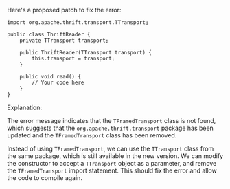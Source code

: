 Here's a proposed patch to fix the error:
```
import org.apache.thrift.transport.TTransport;

public class ThriftReader {
    private TTransport transport;

    public ThriftReader(TTransport transport) {
        this.transport = transport;
    }

    public void read() {
        // Your code here
    }
}
```
Explanation:

The error message indicates that the `TFramedTransport` class is not found, which suggests that the `org.apache.thrift.transport` package has been updated and the `TFramedTransport` class has been removed.

Instead of using `TFramedTransport`, we can use the `TTransport` class from the same package, which is still available in the new version.
We can modify the constructor to accept a `TTransport` object as a parameter, and remove the `TFramedTransport` import statement.
This should fix the error and allow the code to compile again.